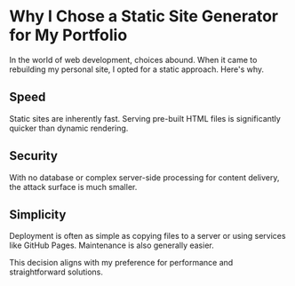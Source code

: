 # Why I Chose a Static Site Generator for My Portfolio

In the world of web development, choices abound. When it came to rebuilding my personal site, I opted for a static approach. Here's why.

## Speed
Static sites are inherently fast. Serving pre-built HTML files is significantly quicker than dynamic rendering.

## Security
With no database or complex server-side processing for content delivery, the attack surface is much smaller.

## Simplicity
Deployment is often as simple as copying files to a server or using services like GitHub Pages. Maintenance is also generally easier.

This decision aligns with my preference for performance and straightforward solutions.
